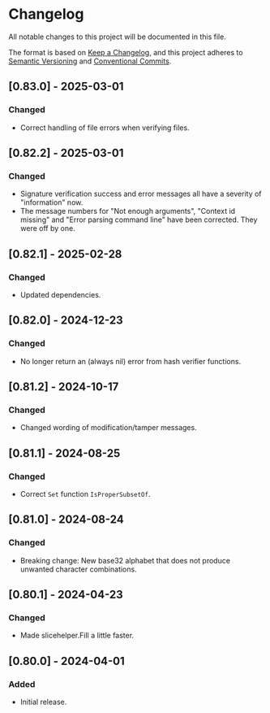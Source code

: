 # Changelog

All notable changes to this project will be documented in this file.

The format is based on [Keep a Changelog](https://keepachangelog.com/en/1.0.0/),
and this project adheres to [Semantic Versioning](https://semver.org/spec/v2.0.0.html)
and [Conventional Commits](https://www.conventionalcommits.org/en/v1.0.0/).

## [0.83.0] - 2025-03-01

### Changed
- Correct handling of file errors when verifying files.

## [0.82.2] - 2025-03-01

### Changed
- Signature verification success and error messages all have a severity of "information" now.
- The message numbers for "Not enough arguments", "Context id missing" and "Error parsing command line" have been corrected. They were off by one.

## [0.82.1] - 2025-02-28

### Changed
- Updated dependencies.

## [0.82.0] - 2024-12-23

### Changed
- No longer return an (always nil) error from hash verifier functions.

## [0.81.2] - 2024-10-17

### Changed
- Changed wording of modification/tamper messages.

## [0.81.1] - 2024-08-25

### Changed
- Correct `Set` function `IsProperSubsetOf`.

## [0.81.0] - 2024-08-24

### Changed
- Breaking change: New base32 alphabet that does not produce unwanted character combinations.

## [0.80.1] - 2024-04-23

### Changed
- Made slicehelper.Fill a little faster.

## [0.80.0] - 2024-04-01

### Added
- Initial release.
